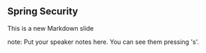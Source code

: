 ##  Spring Security

This is a new Markdown slide

note:
    Put your speaker notes here.
    You can see them pressing 's'.
